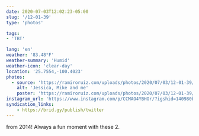 ```yaml
---
date: 2020-07-03T12:02:23-05:00
slug: '/12-01-39'
type: 'photos'

tags:
- 'TBT'

lang: 'en'
weather: '83.48°F'
weather-summary: 'Humid'
weather-icon: 'clear-day'
location: '25.7554,-100.4023'
photos:
  - source: 'https://ramiroruiz.com/uploads/photos/2020/07/03/12-01-39/jessica--mike-and-me.jpg'
    alt: 'Jessica, Mike and me'
    poster: 'https://ramiroruiz.com/uploads/photos/2020/07/03/12-01-39/poster.'
instagram_url: 'https://www.instagram.com/p/CCMAO4YBHOr/?igshid=140980blaq7cd'
syndication_links:
    - https://brid.gy/publish/twitter
---
```

 from 2014! Always a fun moment with these 2.